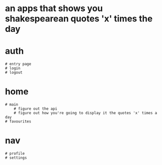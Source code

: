 # an apps that shows you shakespearean quotes 'x' times the day

# auth
    # entry page
    # login
    # logout
# home
    # main
        # figure out the api
        # figure out how you're going to display it the quotes 'x' times a day
    # favourites
# nav
    # profile
    # settings

